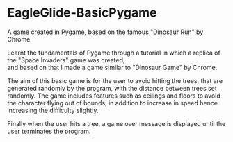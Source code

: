 # EagleGlide-BasicPygame
A game created in Pygame, based on the famous "Dinosaur Run" by Chrome

Learnt the fundamentals of Pygame through a tutorial in which a replica of the "Space Invaders" game was created,  
and based on that I made a game similar to "Dinosaur Game" by Chrome. 

The aim of this basic game is for the user to avoid hitting the trees, that are generated randomly by the program, with the distance between trees set randomly.
The game includes features such as ceilings and floors to avoid the character flying out of bounds,
in addition to increase in speed hence increasing the difficulty slightly.

Finally when the user hits a tree, a game over message is displayed until the user terminates the program. 
